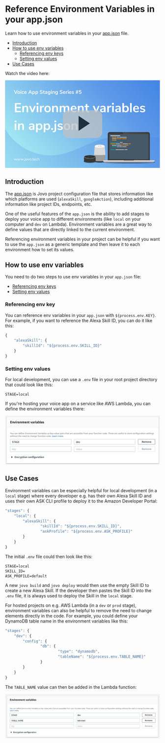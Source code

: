 # Reference Environment Variables in your app.json

Learn how to use environment variables in your [app.json](https://github.com/jovotech/jovo-framework-nodejs/blob/master/docs/03_app-configuration/app-json.md 'docs/app-json') file.

* [Introduction](#introduction)
* [How to use env variables](#how-to-use-env-variables)
   * [Referencing env keys](#referencing-env-keys)
   * [Setting env values](#setting-env-values)
* [Use Cases](#use-cases)


Watch the video here:

[![Video: Use DynamoDB to Store User Data in your Voice Apps](./img/video-env-variables.jpg "youtube-video")](https://www.youtube.com/watch?v=F_xaDXSuDGs)

## Introduction

The [app.json](https://github.com/jovotech/jovo-framework-nodejs/blob/master/docs/03_app-configuration/app-json.md 'docs/app-json') is Jovo project configuration file that stores information like which platforms are used (`alexaSkill`, `googleAction`), including additional information like project IDs, endpoints, etc.

One of the useful features of the `app.json` is the ability to add stages to deploy your voice app to different environments (like `local` on your computer and `dev` on Lambda). Environment variables are a great way to define values that are directly linked to the current environment. 

Referencing environment variables in your project can be helpful if you want to use the `app.json` as a generic template and then leave it to each environment how to set its values.

## How to use env variables

You need to do two steps to use env variables in your `app.json` file:

* [Referencing env keys](#referencing-env-keys)
* [Setting env values](#setting-env-values)

### Referencing env key

You can reference env variables in your `app.json` with `${process.env.KEY}`. For example, if you want to reference the Alexa Skill ID, you can do it like this:

```javascript
{
    "alexaSkill": {
        "skillId": "${process.env.SKILL_ID}"
    }
}
```

### Setting env values

For local development, you can use a `.env` file in your root project directory that could look like this:

```
STAGE=local
```

If you're hosting your voice app on a service like AWS Lambda, you can define the environment variables there:

![Staging environment variable in AWS Lambda](./img/staging-env-lambda.png "How to set the stage variable in Lambda")

## Use Cases

Environment variables can be especially helpful for local development (in a `local` stage) where every developer e.g. has their own Alexa Skill ID and uses their own ASK CLI profile to deploy it to the Amazon Developer Portal:

```javascript
"stages": {
    "local": {
        "alexaSkill": {
                "skillId": "${process.env.SKILL_ID}",
                "askProfile": "${process.env.ASK_PROFILE}"
        }
    }
}
```
The initial `.env` file could then look like this:

```
STAGE=local
SKILL_ID=
ASK_PROFILE=default
```

A new `jovo build` and `jovo deploy` would then use the empty Skill ID to create a new Alexa Skill. If the developer then pastes the Skill ID into the `.env` file, it is always used to deploy the Skill in the `local` stage.

For hosted projects on e.g. AWS Lambda (in a `dev` or `prod` stage), environment variables can also be helpful to remove the need to change elements directly in the code. For example, you could define your DynamoDB table name in the environment variables like this:

```javascript
"stages": {
    "dev": {
        "config": {
                "db": {
                        "type": "dynamodb",
                        "tableName": "${process.env.TABLE_NAME}"
                }
        }
    }
}
```

The `TABLE_NAME` value can then be added in the Lambda function:

![Environment variables in AWS Lambda](./img/lambda-env-table.jpg "Environment variables in AWS Lambda")


<!--[metadata]: { "description": "Learn how to use environment variables for Alexa Skills and Google Actions in your app.json file.", "author": "jan-koenig" }-->